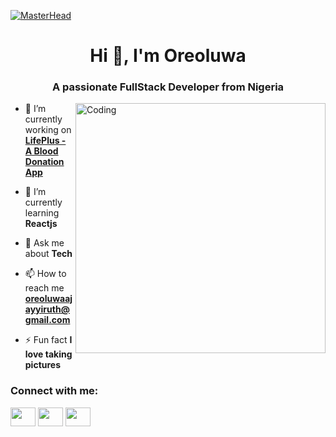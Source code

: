 [![MasterHead](https://firebasestorage.googleapis.com/v0/b/flexi-coding.appspot.com/o/dempgi7-520f8d5f-63d4-4453-8822-dbc149ae27f8.gif?alt=media&token=91c0c7b2-93c3-4029-b011-1a8703c5730d)](https://rishavchanda.io)
<h1 align="center">Hi 👋, I'm Oreoluwa</h1>
<h3 align="center">A passionate FullStack Developer from Nigeria</h3>
<img align="right" alt="Coding" width="400" src="https://encrypted-tbn0.gstatic.com/images?q=tbn:ANd9GcQyogyAAWJt16iw-B4lzlUEvIulEVWZgNIdOg&usqp=CAU">

- 🔭 I’m currently working on **[LifePlus - A Blood Donation App](https://life-plus-webapp.vercel.app/)**

- 🌱 I’m currently learning **Reactjs**

- 💬 Ask me about **Tech**

- 📫 How to reach me **oreoluwaajayyiruth@gmail.com**

- ⚡ Fun fact **I love taking pictures**

<h3 align="left">Connect with me:</h3>
<p align="left">
<a href="https://twitter.com/oreoluwa_ruth" target="blank"><img align="center" src="https://raw.githubusercontent.com/rahuldkjain/github-profile-readme-generator/master/src/images/icons/Social/twitter.svg"" height="30" width="40" /></a>
<a href="https://linkedin.com/in/oreoluwaajayi" target="blank"><img align="center" src="https://raw.githubusercontent.com/rahuldkjain/github-profile-readme-generator/master/src/images/icons/Social/linked-in-alt.svg" height="30" width="40" /></a>
<a href="https://instagram.com/prin_cesstiwa" target="blank"><img align="center" src="https://raw.githubusercontent.com/rahuldkjain/github-profile-readme-generator/master/src/images/icons/Social/instagram.svg" height="30" width="40" /></a>
</p>
